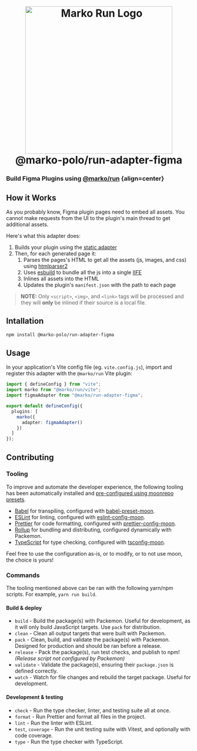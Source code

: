 <h1 align="center">
  <!-- Logo -->
  <picture>
    <source media="(prefers-color-scheme: dark)" srcset="https://github.com/marko-js/run/raw/main/assets/marko-run-darkmode.png">
    <source media="(prefers-color-scheme: light)" srcset="https://github.com/marko-js/run/raw/main/assets/marko-run.png">
    <img alt="Marko Run Logo" src="https://github.com/marko-js/run/raw/main/assets/marko-run.png" width="400">
  </picture>
  <br/>
  @marko-polo/run-adapter-figma
 <br/>
</h1>

### Build Figma Plugins using [@marko/run](https://github.com/marko-js/run) {align=center}

## How it Works

As you probably know, Figma plugin pages need to embed all assets. You cannot make requests from the UI to the plugin's main thread to get additional assets.

Here's what this adapter does:

1. Builds your plugin using the [static adapter](https://github.com/marko-js/run/blob/main/packages/adapters/static/README.md)
2. Then, for each generated page it:
   1. Parses the pages's HTML to get all the assets (js, images, and css) using [htmlparser2](https://github.com/fb55/htmlparser2)
   2. Uses [esbuild](esbuild.github.io) to bundle all the js into a single [IIFE](https://en.wikipedia.org/wiki/Immediately_invoked_function_expression)
   3. Inlines all assets into the HTML
   4. Updates the plugin's `manifest.json` with the path to each page

> **NOTE:**
> Only `<script>`, `<img>`, and `<link>` tags will be processed
> and they will **only** be inlined if their source is a local file.

## Intallation

```sh
npm install @marko-polo/run-adapter-figma
```

## Usage

In your application's Vite config file (eg. `vite.config.js`), import and register this adapter with the `@marko/run` Vite plugin:

```ts
import { defineConfig } from "vite";
import marko from "@marko/run/vite";
import figmaAdapter from "@marko/run-adapter-figma";

export default defineConfig({
  plugins: [
    marko({
      adapter: figmaAdapter()
    })
  ]
});
```

## Contributing

### Tooling

To improve and automate the developer experience, the following tooling has been automatically
installed and [pre-configured using moonrepo presets](https://github.com/moonrepo/dev).

- [Babel](https://babeljs.io/) for transpiling, configured with
  [babel-preset-moon](https://www.npmjs.com/package/babel-preset-moon).
- [ESLint](https://eslint.org/) for linting, configured with
  [eslint-config-moon](https://www.npmjs.com/package/eslint-config-moon).
- [Prettier](https://prettier.io/) for code formatting, configured with
  [prettier-config-moon](https://www.npmjs.com/package/prettier-config-moon).
- [Rollup](https://rollupjs.org) for bundling and distributing, configured dynamically with
  Packemon.
- [TypeScript](https://www.typescriptlang.org/) for type checking, configured with
  [tsconfig-moon](https://www.npmjs.com/package/tsconfig-moon).

Feel free to use the configuration as-is, or to modify, or to not use moon, the choice is yours!

### Commands

The tooling mentioned above can be ran with the following yarn/npm scripts. For example,
`yarn run build`.

#### Build & deploy

- `build` - Build the package(s) with Packemon. Useful for development, as it will only build
  JavaScript targets. Use `pack` for distribution.
- `clean` - Clean all output targets that were built with Packemon.
- `pack` - Clean, build, and validate the package(s) with Packemon. Designed for production and
  should be ran before a release.
- `release` - Pack the package(s), run test checks, and publish to npm! _(Release script not
  configured by Packemon)_
- `validate` - Validate the package(s), ensuring their `package.json` is defined correctly.
- `watch` - Watch for file changes and rebuild the target package. Useful for development.

#### Development & testing

- `check` - Run the type checker, linter, and testing suite all at once.
- `format` - Run Prettier and format all files in the project.
- `lint` - Run the linter with ESLint.
- `test`, `coverage` - Run the unit testing suite with Vitest, and optionally with code coverage.
- `type` - Run the type checker with TypeScript.
